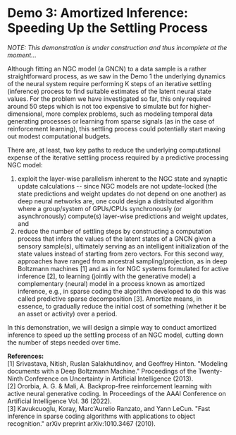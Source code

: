 # Demo 3: Amortized Inference: Speeding Up the Settling Process

<i>NOTE: This demonstration is under construction and thus incomplete at the moment...</i>

Although fitting an NGC model (a GNCN) to a data sample is a rather straightforward
process, as we saw in the Demo 1 the underlying dynamics of the neural system
require performing K steps of an iterative settling (inference) process to find
suitable estimates of the latent neural state values. For the problem we have
investigated so far, this only required around 50 steps which is not too
expensive to simulate but for higher-dimensional, more complex problems, such
as modeling temporal data generating processes or learning from sparse signals
(as in the case of reinforcement learning), this settling process could
potentially start maxing out modest computational budgets.

There are, at least, two key paths to reduce the underlying computational
expense of the iterative settling process required by a predictive processing
NGC model:
1) exploit the layer-wise parallelism inherent to the NGC state and synaptic
update calculations -- since NGC models are not update-locked (the state predictions
and weight updates do not depend on one another) as deep neural
networks are, one could design a distributed algorithm where a group/system of
GPUs/CPUs synchronously (or asynchronously) compute(s) layer-wise predictions
and weight updates, and
2) reduce the number of settling steps by constructing a computation
process that infers the values of the latent states of a GNCN given a sensory
sample(s), ultimately serving as an intelligent initialization of the state values
instead of starting from zero vectors.
For this second way, approaches have ranged from ancestral sampling/projection,
as in deep Boltzmann machines [1] and as in for NGC systems formulated for active
inference [2], to learning (jointly with the generative model) a complementary
(neural) model in a process known as amortized inference, e.g., in sparse coding
the algorithm developed to do this was called predictive sparse decomposition [3].
Amortize means, in essence, to gradually reduce the initial cost of something
(whether it be an asset or activity) over a period.

In this demonstration, we will design a simple way to conduct amortized inference
to speed up the settling process of an NGC model, cutting down the number of
steps needed over time.


**References:**<br>
[1] Srivastava, Nitish, Ruslan Salakhutdinov, and Geoffrey Hinton. "Modeling
documents with a Deep Boltzmann Machine." Proceedings of the Twenty-Ninth
Conference on Uncertainty in Artificial Intelligence (2013). <br>
[2] Ororbia, A. G. & Mali, A. Backprop-free reinforcement learning with active
neural generative coding. In Proceedings of the AAAI Conference on Artificial
Intelligence Vol. 36 (2022).  <br>
[3] Kavukcuoglu, Koray, Marc'Aurelio Ranzato, and Yann LeCun. "Fast inference
in sparse coding algorithms with applications to object recognition."
arXiv preprint arXiv:1010.3467 (2010).
